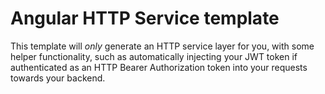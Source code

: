 
# Angular HTTP Service template

This template will *only* generate an HTTP service layer for you, with some helper
functionality, such as automatically injecting your JWT token if authenticated as
an HTTP Bearer Authorization token into your requests towards your backend.

